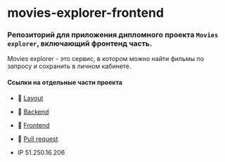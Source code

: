 # movies-explorer-frontend
### Репозиторий для приложения дипломного проекта `Movies explorer`, включающий фронтенд часть. 

Movies explorer - это сервис, в котором можно найти фильмы по запросу и сохранить в личном кабинете.

#### Ссылки на отдельные части проекта
* :link: [Layout](https://disk.yandex.ru/d/0vdbF7eyG1IArQ)

* :link: [Backend](api.dmitryzhur-movies.nomoredomains.icu)

* :link: [Frontend](dmitryzhur-movies.nomoredomains.icu)

* :link: [Pull request](https://github.com/Dmitryzhur/movies-explorer-frontend/pull/2)

* IP 51.250.16.206